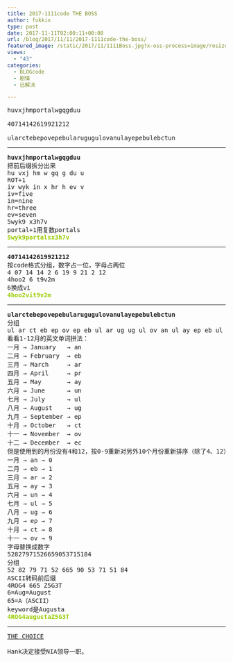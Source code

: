 ```yaml
---
title: 2017-1111code THE BOSS
author: fukkix
type: post
date: 2017-11-11T02:00:11+00:00
url: /blog/2017/11/11/2017-1111code-the-boss/
featured_image: /static/2017/11/1111Boss.jpg?x-oss-process=image/resize,m_fill,w_700,h_220
views:
  - "43"
categories:
  - BLOGcode
  - 剧情
  - 已解决

---
```

<pre>huvxjhmportalwgqgduu

40714142619921212

ularctebepovepebularugugulovanulayepebulebctun
<!--more--></pre>

* * *

<pre><strong>huvxjhmportalwgqgduu
</strong>把前后缀拆分出来
hu vxj hm w gq g du u
ROT+1
iv wyk in x hr h ev v
iv=five
in=nine
hr=three
ev=seven
5wyk9 x3h7v
portal+1用复数portals<strong>
<span style="color: #99cc00;">5wyk9portalsx3h7v</span></strong></pre>

* * *

<pre><strong>40714142619921212
</strong>按code格式分组，数字占一位，字母占两位
4 07 14 14 2 6 19 9 21 2 12
4hoo2 6 t9v2m
6换成vi<strong>
<span style="color: #99cc00;">4hoo2vit9v2m</span></strong></pre>

* * *

<pre><strong>ularctebepovepebularugugulovanulayepebulebctun
</strong>分组
ul ar ct eb ep ov ep eb ul ar ug ug ul ov an ul ay ep eb ul eb ct un
看看1-12月的英文单词拼法：
一月 → January   → an
二月 → February  → eb
三月 → March     → ar
四月 → April     → pr
五月 → May       → ay
六月 → June      → un
七月 → July      → ul
八月 → August    → ug
九月 → September → ep
十月 → October   → ct
十一 → November  → ov
十二 → December  → ec
但是使用到的月份没有4和12，按0-9重新对另外10个月份重新排序（除了4、12）
一月 → an → 0
二月 → eb → 1
三月 → ar → 2
五月 → ay → 3
六月 → un → 4
七月 → ul → 5
八月 → ug → 6
九月 → ep → 7
十月 → ct → 8
十一 → ov → 9
字母替换成数字
52827971526659053715184
分组
52 82 79 71 52 665 90 53 71 51 84
ASCII转码前后缀
4ROG4 665 Z5G3T
6=Aug=August
65=A（ASCII）
keyword是Augusta
<span style="color: #99cc00;"><strong>4ROG4augustaZ5G3T</strong></span></pre>

* * *

<pre><a href="http://investigate.ingress.com/2017/11/10/the-choice/">THE CHOICE</a>

Hank决定接受NIA领导一职。</pre>